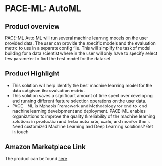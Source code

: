 # PACE-ML: AutoML

## Product overview

PACE-ML Auto ML will run several machine learning models on the user provided data. The user can provide the specific models and the evaluation metric to use in a separate config file. This will simplify the task of model building for a data scientist where in the user will only have to specify select few parameter to find the best model for the data set

## Product Highlight

* This solution will help identify the best machine learning model for the data set given the evaluation metric.
* This solution saves a significant amount of time spent over developing and running different feature selection operations on the user data.
* PACE - ML is Mphasis Framework and Methodology for end-to-end machine learning development and deployment. PACE-ML enables organizations to improve the quality & reliability of the machine learning solutions in production and helps automate, scale, and monitor them. Need customized Machine Learning and Deep Learning solutions? Get in touch!

## Amazon Marketplace Link
The product can be found [here](https://aws.amazon.com/marketplace/pp/prodview-vbt4ynk4k4ziu)
